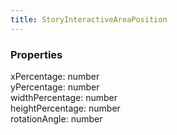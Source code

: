 ```yaml
---
title: StoryInteractiveAreaPosition
---
```


### Properties

<div class="flex flex-col gap-3"><div><div class="flex gap-2"><div class="font-mono p" id="p_xPercentage" data-anchor><span class="font-bold">xPercentage</span><span class="opacity-50">:</span> <span>number</span></div></div></div><div><div class="flex gap-2"><div class="font-mono p" id="p_yPercentage" data-anchor><span class="font-bold">yPercentage</span><span class="opacity-50">:</span> <span>number</span></div></div></div><div><div class="flex gap-2"><div class="font-mono p" id="p_widthPercentage" data-anchor><span class="font-bold">widthPercentage</span><span class="opacity-50">:</span> <span>number</span></div></div></div><div><div class="flex gap-2"><div class="font-mono p" id="p_heightPercentage" data-anchor><span class="font-bold">heightPercentage</span><span class="opacity-50">:</span> <span>number</span></div></div></div><div><div class="flex gap-2"><div class="font-mono p" id="p_rotationAngle" data-anchor><span class="font-bold">rotationAngle</span><span class="opacity-50">:</span> <span>number</span></div></div></div></div>


